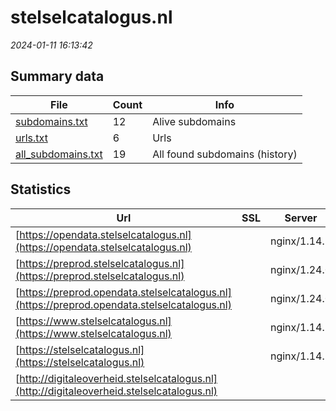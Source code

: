 # stelselcatalogus.nl
*2024-01-11 16:13:42*
## Summary data
| File       | Count | Info |
|------------|-------|------|
|[subdomains.txt](/data/stelselcatalogus.nl/subdomains.txt)|12|Alive subdomains|
|[urls.txt](/data/stelselcatalogus.nl/urls.txt)|6|Urls|
|[all_subdomains.txt](/data/stelselcatalogus.nl/all_subdomains.txt)|19|All found subdomains (history)|
## Statistics
| Url | SSL | Server | Cookie | HSTS | CSP | XFO | XXP | RP | Tech |Title |
|------------|-------|------|------|------|------|------|------|------|------|------|
|[https://opendata.stelselcatalogus.nl](https://opendata.stelselcatalogus.nl)| |nginx/1.14.1| | | | | |:white_check_mark: |HSTS Nginx:1.14....|Logius Stelselca...|
|[https://preprod.stelselcatalogus.nl](https://preprod.stelselcatalogus.nl)| |nginx/1.24.0| |:white_check_mark: |:warning: |:white_check_mark: |:white_check_mark: |:white_check_mark: |HSTS Nginx:1.24....|Logius Stelselca...|
|[https://preprod.opendata.stelselcatalogus.nl](https://preprod.opendata.stelselcatalogus.nl)| |nginx/1.24.0| |:white_check_mark: |:warning: |:white_check_mark: |:white_check_mark: |:white_check_mark: |HSTS Nginx:1.24....|Logius Stelselca...|
|[https://www.stelselcatalogus.nl](https://www.stelselcatalogus.nl)| |nginx/1.14.1| |:white_check_mark: |:warning: |:white_check_mark: |:white_check_mark: |:white_check_mark: |HSTS Nginx:1.14....|Logius Stelselca...|
|[https://stelselcatalogus.nl](https://stelselcatalogus.nl)| |nginx/1.14.1| |:white_check_mark: |:warning: |:white_check_mark: |:white_check_mark: |:white_check_mark: |HSTS Nginx:1.14....|Logius Stelselca...|
|[http://digitaleoverheid.stelselcatalogus.nl](http://digitaleoverheid.stelselcatalogus.nl)| || | | |:white_check_mark: |:white_check_mark: |:white_check_mark: ||404 - Not Found|